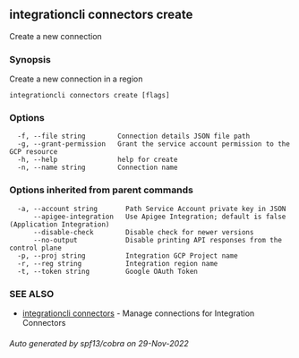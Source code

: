 ## integrationcli connectors create

Create a new connection

### Synopsis

Create a new connection in a region

```
integrationcli connectors create [flags]
```

### Options

```
  -f, --file string        Connection details JSON file path
  -g, --grant-permission   Grant the service account permission to the GCP resource
  -h, --help               help for create
  -n, --name string        Connection name
```

### Options inherited from parent commands

```
  -a, --account string       Path Service Account private key in JSON
      --apigee-integration   Use Apigee Integration; default is false (Application Integration)
      --disable-check        Disable check for newer versions
      --no-output            Disable printing API responses from the control plane
  -p, --proj string          Integration GCP Project name
  -r, --reg string           Integration region name
  -t, --token string         Google OAuth Token
```

### SEE ALSO

* [integrationcli connectors](integrationcli_connectors.md)	 - Manage connections for Integration Connectors

###### Auto generated by spf13/cobra on 29-Nov-2022
